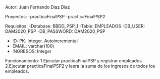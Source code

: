 Autor:
Juan Fernando Diaz Diaz

Proyectos:
-practicaFinalPSP
-practicaFinalPSP2

Requisitos:
-Database: BBDD_PSP_1
-Table: EMPLEADOS
-DB_USER: DAM2020_PSP
-DB_PASSWORD: DAM2020_PSP
- ID: PK. Integer. Autoincremental
- EMAIL: varchar(100)
- INGRESOS: Integer

Funcionamiento:
1.Ejecutar practicaFinalPSP y registrar empleados.
2.Ejecutar practicaFinalPSP2 y leera la suma de los ingresos de todos los empleados.
